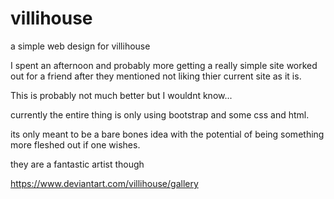 # villihouse
a simple web design for villihouse

I spent an afternoon and probably more getting a really simple site worked out for a friend
after they mentioned not liking thier current site as it is.

This is probably not much better but I wouldnt know...

currently the entire thing is only using bootstrap and some css and html.

its only meant to be a bare bones idea with the potential of being something more fleshed out if one wishes.

they are a fantastic artist though

https://www.deviantart.com/villihouse/gallery
